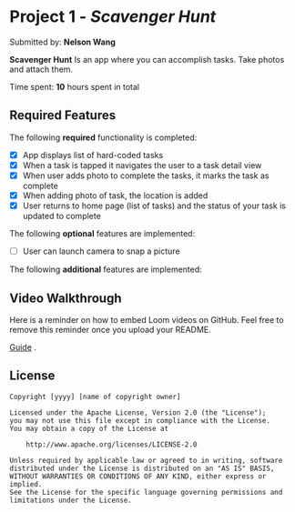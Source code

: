 # Project 1 - *Scavenger Hunt*

Submitted by: **Nelson Wang**

**Scavenger Hunt** Is an app where you can accomplish tasks. Take photos and attach them. 

Time spent: **10** hours spent in total

## Required Features

The following **required** functionality is completed:

- [x] App displays list of hard-coded tasks
- [x] When a task is tapped it navigates the user to a task detail view
- [x] When user adds photo to complete the tasks, it marks the task as complete
- [x] When adding photo of task, the location is added
- [x] User returns to home page (list of tasks) and the status of your task is updated to complete
 
The following **optional** features are implemented:

- [ ] User can launch camera to snap a picture    

The following **additional** features are implemented:


## Video Walkthrough

Here is a reminder on how to embed Loom videos on GitHub. Feel free to remove this reminder once you upload your README. 

[Guide](https://media.giphy.com/media/v1.Y2lkPTc5MGI3NjExeHBmcndpZDYzbWhlaG8ycWthd2dydG4ybDVtMHE2Z3RwY3M0NHI4NyZlcD12MV9pbnRlcm5hbF9naWZfYnlfaWQmY3Q9Zw/ITatKXtXrJkxeXFuXU/giphy.gif) .
[](demo.gif)

## License

    Copyright [yyyy] [name of copyright owner]

    Licensed under the Apache License, Version 2.0 (the "License");
    you may not use this file except in compliance with the License.
    You may obtain a copy of the License at

        http://www.apache.org/licenses/LICENSE-2.0

    Unless required by applicable law or agreed to in writing, software
    distributed under the License is distributed on an "AS IS" BASIS,
    WITHOUT WARRANTIES OR CONDITIONS OF ANY KIND, either express or implied.
    See the License for the specific language governing permissions and
    limitations under the License.
